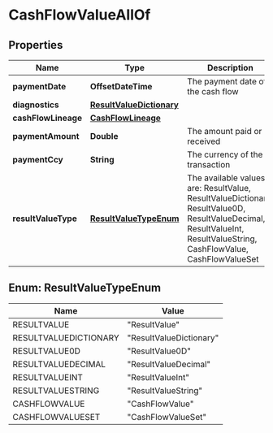 

# CashFlowValueAllOf


## Properties

Name | Type | Description | Notes
------------ | ------------- | ------------- | -------------
**paymentDate** | **OffsetDateTime** | The payment date of the cash flow | 
**diagnostics** | [**ResultValueDictionary**](ResultValueDictionary.md) |  |  [optional]
**cashFlowLineage** | [**CashFlowLineage**](CashFlowLineage.md) |  |  [optional]
**paymentAmount** | **Double** | The amount paid or received | 
**paymentCcy** | **String** | The currency of the transaction | 
**resultValueType** | [**ResultValueTypeEnum**](#ResultValueTypeEnum) | The available values are: ResultValue, ResultValueDictionary, ResultValue0D, ResultValueDecimal, ResultValueInt, ResultValueString, CashFlowValue, CashFlowValueSet | 



## Enum: ResultValueTypeEnum

Name | Value
---- | -----
RESULTVALUE | &quot;ResultValue&quot;
RESULTVALUEDICTIONARY | &quot;ResultValueDictionary&quot;
RESULTVALUE0D | &quot;ResultValue0D&quot;
RESULTVALUEDECIMAL | &quot;ResultValueDecimal&quot;
RESULTVALUEINT | &quot;ResultValueInt&quot;
RESULTVALUESTRING | &quot;ResultValueString&quot;
CASHFLOWVALUE | &quot;CashFlowValue&quot;
CASHFLOWVALUESET | &quot;CashFlowValueSet&quot;



